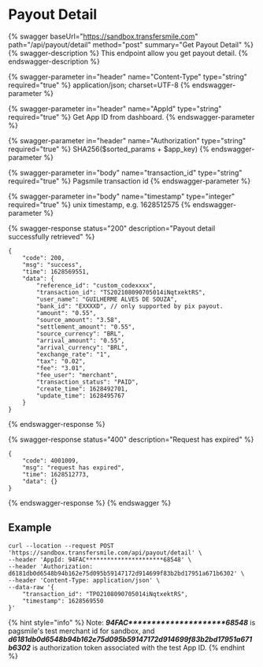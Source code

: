 # Payout Detail

{% swagger baseUrl="https://sandbox.transfersmile.com" path="/api/payout/detail" method="post" summary="Get Payout Detail" %}
{% swagger-description %}
This endpoint allow you get payout detail.
{% endswagger-description %}

{% swagger-parameter in="header" name="Content-Type" type="string" required="true" %}
application/json; charset=UTF-8
{% endswagger-parameter %}

{% swagger-parameter in="header" name="AppId" type="string" required="true" %}
Get App ID from dashboard.
{% endswagger-parameter %}

{% swagger-parameter in="header" name="Authorization" type="string" required="true" %}
SHA256($sorted\_params + $app\_key)
{% endswagger-parameter %}

{% swagger-parameter in="body" name="transaction_id" type="string" required="true" %}
Pagsmile transaction id
{% endswagger-parameter %}

{% swagger-parameter in="body" name="timestamp" type="integer" required="true" %}
unix timestamp, e.g. 1628512575
{% endswagger-parameter %}

{% swagger-response status="200" description="Payout detail successfully retrieved" %}
```
{
    "code": 200,
    "msg": "success",
    "time": 1628569551,
    "data": {
        "reference_id": "custom_codexxxx",
        "transaction_id": "TS202108090705014iNqtxektRS",
        "user_name": "GUILHERME ALVES DE SOUZA",
        "bank_id": "EXXXXD", // only supported by pix payout.
        "amount": "0.55",
        "source_amount": "3.58",
        "settlement_amount": "0.55",
        "source_currency": "BRL",
        "arrival_amount": "0.55",
        "arrival_currency": "BRL",
        "exchange_rate": "1",
        "tax": "0.02",
        "fee": "3.01",
        "fee_user": "merchant",
        "transaction_status": "PAID",
        "create_time": 1628492701,
        "update_time": 1628495767
    }
}
```
{% endswagger-response %}

{% swagger-response status="400" description="Request has expired" %}
```
{
    "code": 4001009,
    "msg": "request has expired",
    "time": 1628512773,
    "data": {}
}
```
{% endswagger-response %}
{% endswagger %}

## Example

```
curl --location --request POST 'https://sandbox.transfersmile.com/api/payout/detail' \
--header 'AppId: 94FAC**********************68548' \
--header 'Authorization: d6181db0d6548b94b162e75d095b59147172d914699f83b2bd17951a671b6302' \
--header 'Content-Type: application/json' \
--data-raw '{
    "transaction_id": "TPO2108090705014iNqtxektRS",
    "timestamp": 1628569550
}'
```

{% hint style="info" %}
Note:  _**94FAC\*\*\*\*\*\*\*\*\*\*\*\*\*\*\*\*\*\*\*\*\*68548**_ is pagsmile's test merchant id for sandbox, and _**d6181db0d6548b94b162e75d095b59147172d914699f83b2bd17951a671b6302**_ is authorization token associated with the test App ID.
{% endhint %}
